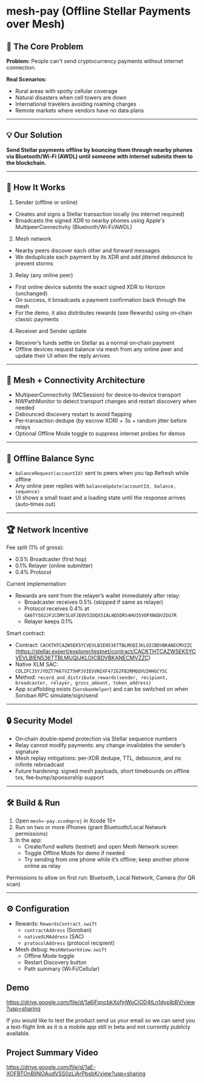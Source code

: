 # mesh-pay (Offline Stellar Payments over Mesh)

## 🎯 The Core Problem

**Problem:** People can't send cryptocurrency payments without internet connection.

**Real Scenarios:**
- Rural areas with spotty cellular coverage
- Natural disasters when cell towers are down
- International travelers avoiding roaming charges
- Remote markets where vendors have no data plans

---

## 💡 Our Solution

**Send Stellar payments offline by bouncing them through nearby phones via Bluetooth/Wi‑Fi (AWDL) until someone with internet submits them to the blockchain.**

---

## 🚀 How It Works

1) Sender (offline or online)
- Creates and signs a Stellar transaction locally (no internet required)
- Broadcasts the signed XDR to nearby phones using Apple's MultipeerConnectivity (Bluetooth/Wi‑Fi/AWDL)

2) Mesh network
- Nearby peers discover each other and forward messages
- We deduplicate each payment by its XDR and add jittered debounce to prevent storms

3) Relay (any online peer)
- First online device submits the exact signed XDR to Horizon (unchanged)
- On success, it broadcasts a payment confirmation back through the mesh
- For the demo, it also distributes rewards (see Rewards) using on‑chain classic payments

4) Receiver and Sender update
- Receiver’s funds settle on Stellar as a normal on‑chain payment
- Offline devices request balance via mesh from any online peer and update their UI when the reply arrives

---

## 📡 Mesh + Connectivity Architecture

- MultipeerConnectivity (MCSession) for device‑to‑device transport
- NWPathMonitor to detect transport changes and restart discovery when needed
- Debounced discovery restart to avoid flapping
- Per‑transaction dedupe (by escrow XDR) + 3s + random jitter before relays
- Optional Offline Mode toggle to suppress internet probes for demos

---

## 🔁 Offline Balance Sync

- `balanceRequest(accountId)` sent to peers when you tap Refresh while offline
- Any online peer replies with `balanceUpdate(accountId, balance, sequence)`
- UI shows a small toast and a loading state until the response arrives (auto‑times out)

---

## 🏆 Network Incentive

Fee split (1% of gross):
- 0.5% Broadcaster (first hop)
- 0.1% Relayer (online submitter)
- 0.4% Protocol

Current implementation:
- Rewards are sent from the relayer’s wallet immediately after relay:
  - Broadcaster receives 0.5% (skipped if same as relayer)
  - Protocol receives 0.4% at `GA6TY5O2JF2CDMY3LUFJEOV5IOQX5IALNQ5DRS4HU35VOPXNGDVZGG7R`
  - Relayer keeps 0.1%

Smart contract:
- Contract: `CACKTHTCAZW5EK5YCVEVLBIEN536TTBLMUQIJKLOICBDVBKANECMVZZC` (https://stellar.expert/explorer/testnet/contract/CACKTHTCAZW5EK5YCVEVLBIEN536TTBLMUQIJKLOICBDVBKANECMVZZC)
- Native XLM SAC: `CDLZFC3SYJYDZT7K67VZ75HPJVIEUVNIXF47ZG2FB2RMQQVU2HHGCYSC`
- Method: `record_and_distribute_rewards(sender, recipient, broadcaster, relayer, gross_amount, token_address)`
- App scaffolding exists (`SorobanHelper`) and can be switched on when Soroban RPC simulate/sign/send 

---

## 🔒 Security Model

- On‑chain double‑spend protection via Stellar sequence numbers
- Relay cannot modify payments: any change invalidates the sender’s signature
- Mesh replay mitigations: per‑XDR dedupe, TTL, debounce, and no infinite rebroadcast
- Future hardening: signed mesh payloads, short timebounds on offline txs, fee‑bump/sponsorship support

---

## 🛠️ Build & Run

1) Open `mesh=-pay.xcodeproj` in Xcode 15+
2) Run on two or more iPhones (grant Bluetooth/Local Network permissions)
3) In the app:
   - Create/fund wallets (testnet) and open Mesh Network screen
   - Toggle Offline Mode for demo if needed
   - Try sending from one phone while it’s offline; keep another phone online as relay

Permissions to allow on first run: Bluetooth, Local Network, Camera (for QR scan)

---

## ⚙️ Configuration

- Rewards: `RewardsContract.swift`
  - `contractAddress` (Soroban)
  - `nativeXLMAddress` (SAC)
  - `protocolAddress` (protocol recipient)
- Mesh debug: `MeshNetworkView.swift`
  - Offline Mode toggle
  - Restart Discovery button
  - Path summary (Wi‑Fi/Cellular)
 
## Demo
https://drive.google.com/file/d/1a6iFqncbkXofjnWoCiOD4tLn1dypIbBV/view?usp=sharing

If you would like to test the product send us your email so we can send you a test-flight link as it is a mobile app still in beta and not currently publicly available.

## Project Summary Video

https://drive.google.com/file/d/1aE-XOFBTOnBlINOAudVSS0zLiArPbsbK/view?usp=sharing
